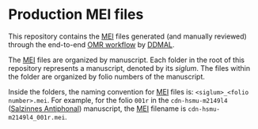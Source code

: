 # Production MEI files 

This repository contains the [MEI](https://music-encoding.org/) files generated (and manually reviewed) through the end-to-end [OMR workflow](http://ddmal.music.mcgill.ca/e2e-omr-documentation/) by [DDMAL](https://ddmal.music.mcgill.ca/).

The [MEI](https://music-encoding.org/) files are organized by manuscript. 
Each folder in the root of this repository represents a manuscript, denoted by its *siglum*. The files within the folder are organized by folio numbers of the manuscript.

Inside the folders, the naming convention for [MEI](https://music-encoding.org/) files is: ```<siglum>_<folio number>.mei```. 
For example, for the folio `001r` in the `cdn-hsmu-m2149l4` ([Salzinnes Antiphonal](https://cantus.uwaterloo.ca/source/123723)) manuscript, the [MEI](https://music-encoding.org/) filename is `cdn-hsmu-m2149l4_001r.mei`.
